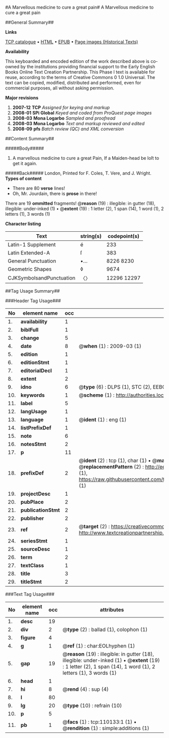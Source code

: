 #A Marvellous medicine to cure a great pain#
A Marvellous medicine to cure a great pain

##General Summary##

**Links**

[TCP catalogue](http://www.ota.ox.ac.uk/tcp/)  • 
[HTML](http://tei.it.ox.ac.uk/tcp/Texts-HTML/free/A52/A52152.html)  • 
[EPUB](http://tei.it.ox.ac.uk/tcp/Texts-EPUB/free/A52/A52152.epub) • 
[Page images (Historical Texts)](https://data.historicaltexts.jisc.ac.uk/view?pubId=eebo-27479819e&pageId=eebo-27479819e-110133-1)

**Availability**

This keyboarded and encoded edition of the
	       work described above is co-owned by the institutions
	       providing financial support to the Early English Books
	       Online Text Creation Partnership. This Phase I text is
	       available for reuse, according to the terms of Creative
	       Commons 0 1.0 Universal. The text can be copied,
	       modified, distributed and performed, even for
	       commercial purposes, all without asking permission.

**Major revisions**

1. __2007-12__ __TCP__ *Assigned for keying and markup*
1. __2008-01__ __SPi Global__ *Keyed and coded from ProQuest page images*
1. __2008-03__ __Mona Logarbo__ *Sampled and proofread*
1. __2008-03__ __Mona Logarbo__ *Text and markup reviewed and edited*
1. __2008-09__ __pfs__ *Batch review (QC) and XML conversion*

##Content Summary##

#####Body#####

1. A marvellous medicine to cure a great Pain, If a Maiden-head be loſt to get it again.

#####Back#####
London, Printed for F. Coles, T. Vere, and J. Wright.
**Types of content**

  * There are 80 **verse** lines!
  * Oh, Mr. Jourdain, there is **prose** in there!

There are 19 **ommitted** fragments! 
 @__reason__ (19) : illegible: in gutter (18), illegible: under-inked (1)  •  @__extent__ (19) : 1 letter (2), 1 span (14), 1 word (1), 2 letters (1), 3 words (1)

**Character listing**


|Text|string(s)|codepoint(s)|
|---|---|---|
|Latin-1 Supplement|é|233|
|Latin Extended-A|ſ|383|
|General Punctuation|•…|8226 8230|
|Geometric Shapes|◊|9674|
|CJKSymbolsandPunctuation|〈〉|12296 12297|

##Tag Usage Summary##

###Header Tag Usage###

|No|element name|occ|attributes|
|---|---|---|---|
|1.|__availability__|1||
|2.|__biblFull__|1||
|3.|__change__|5||
|4.|__date__|8| @__when__ (1) : 2009-03 (1)|
|5.|__edition__|1||
|6.|__editionStmt__|1||
|7.|__editorialDecl__|1||
|8.|__extent__|2||
|9.|__idno__|6| @__type__ (6) : DLPS (1), STC (2), EEBO-CITATION (1), OCLC (1), VID (1)|
|10.|__keywords__|1| @__scheme__ (1) : http://authorities.loc.gov/ (1)|
|11.|__label__|5||
|12.|__langUsage__|1||
|13.|__language__|1| @__ident__ (1) : eng (1)|
|14.|__listPrefixDef__|1||
|15.|__note__|6||
|16.|__notesStmt__|2||
|17.|__p__|11||
|18.|__prefixDef__|2| @__ident__ (2) : tcp (1), char (1)  •  @__matchPattern__ (2) : ([0-9\-]+):([0-9IVX]+) (1), (.+) (1)  •  @__replacementPattern__ (2) : http://eebo.chadwyck.com/downloadtiff?vid=$1&page=$2 (1), https://raw.githubusercontent.com/textcreationpartnership/Texts/master/tcpchars.xml#$1 (1)|
|19.|__projectDesc__|1||
|20.|__pubPlace__|2||
|21.|__publicationStmt__|2||
|22.|__publisher__|2||
|23.|__ref__|2| @__target__ (2) : https://creativecommons.org/publicdomain/zero/1.0/ (1), http://www.textcreationpartnership.org/docs/. (1)|
|24.|__seriesStmt__|1||
|25.|__sourceDesc__|1||
|26.|__term__|2||
|27.|__textClass__|1||
|28.|__title__|3||
|29.|__titleStmt__|2||


###Text Tag Usage###

|No|element name|occ|attributes|
|---|---|---|---|
|1.|__desc__|19||
|2.|__div__|2| @__type__ (2) : ballad (1), colophon (1)|
|3.|__figure__|4||
|4.|__g__|1| @__ref__ (1) : char:EOLhyphen (1)|
|5.|__gap__|19| @__reason__ (19) : illegible: in gutter (18), illegible: under-inked (1)  •  @__extent__ (19) : 1 letter (2), 1 span (14), 1 word (1), 2 letters (1), 3 words (1)|
|6.|__head__|1||
|7.|__hi__|8| @__rend__ (4) : sup (4)|
|8.|__l__|80||
|9.|__lg__|20| @__type__ (10) : refrain (10)|
|10.|__p__|5||
|11.|__pb__|1| @__facs__ (1) : tcp:110133:1 (1)  •  @__rendition__ (1) : simple:additions (1)|
